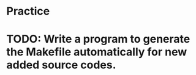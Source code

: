 # Practice
# TODO: Write a program to generate the Makefile automatically for new added source codes.